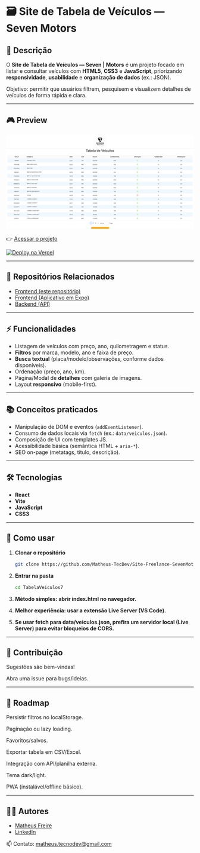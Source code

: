 # 🗃️ Site de Tabela de Veículos — Seven Motors

## 📖 Descrição

O **Site de Tabela de Veículos — Seven | Motors** é um projeto focado em listar e consultar veículos com **HTML5**, **CSS3** e **JavaScript**, priorizando **responsividade**, **usabilidade** e **organização de dados** (ex.: JSON).

Objetivo: permitir que usuários filtrem, pesquisem e visualizem detalhes de veículos de forma rápida e clara.

---

## 🎮 Preview

![Preview](Images/Seven.png)

👉 [Acessar o projeto](https://site-freelance-seven-motors.vercel.app/)

[![Deploy na Vercel](https://vercel.com/button)](https://site-freelance-seven-motors.vercel.app/)

---

## 🔗 Repositórios Relacionados

- [Frontend (este repositório)](https://github.com/Matheus-TecDev/Site-Tabela7-SevenMotors.git)
- [Frontend (Aplicativo em Expo)](https://github.com/Matheus-TecDev/App-Tabela7-Frontend.git)
- [Backend (API)](https://github.com/Matheus-TecDev/Seven-Motors-Backend.git)

---

## ⚡ Funcionalidades

- Listagem de veículos com preço, ano, quilometragem e status.
- **Filtros** por marca, modelo, ano e faixa de preço.
- **Busca textual** (placa/modelo/observações, conforme dados disponíveis).
- Ordenação (preço, ano, km).
- Página/Modal de **detalhes** com galeria de imagens.
- Layout **responsivo** (mobile-first).

---

## 📚 Conceitos praticados

- Manipulação de DOM e eventos (`addEventListener`).
- Consumo de dados locais via `fetch` (ex.: `data/veiculos.json`).
- Composição de UI com templates JS.
- Acessibilidade básica (semântica HTML + `aria-*`).
- SEO on-page (metatags, título, descrição).

---

## 🛠️ Tecnologias
- **React**
- **Vite**
- **JavaScript**
- **CSS3**

---

## 🚀 Como usar

1. **Clonar o repositório**
	
	```bash
	git clone https://github.com/Matheus-TecDev/Site-Freelance-SevenMotors.git

2. **Entrar na pasta**
	
	```bash
	cd TabelaVeiculos7

3. **Método simples: abrir index.html no navegador.**

4. **Melhor experiência: usar a extensão Live Server (VS Code).**

5. **Se usar fetch para data/veiculos.json, prefira um servidor local (Live Server) para evitar bloqueios de CORS.**

---

## 🤝 Contribuição
	
Sugestões são bem-vindas!

Abra uma issue para bugs/ideias.
	
---

## 📌 Roadmap
	 
Persistir filtros no localStorage.

Paginação ou lazy loading.

Favoritos/salvos.

Exportar tabela em CSV/Excel.

Integração com API/planilha externa.

Tema dark/light.

PWA (instalável/offline básico).

---	 

## 👨‍💻 Autores

- [Matheus Freire](https://github.com/Matheus-TecDev)  
- [LinkedIn](https://www.linkedin.com/in/matheus-freire-martins-da-costa-318622376/)

📫 Contato: [matheus.tecnodev@gmail.com](mailto:matheus.tecnodev@gmail.com)
